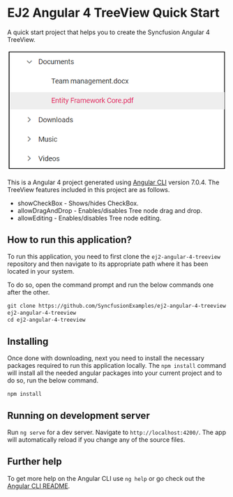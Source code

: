 # EJ2 Angular 4 TreeView Quick Start

A quick start project that helps you to create the Syncfusion Angular 4 TreeView.

![Angular 4 TreeView](angular4treeview.png "Angular 4 TreeView")

This is a Angular 4 project generated using [Angular CLI](https://github.com/angular/angular-cli) version 7.0.4. The TreeView features included in this project are as follows.

* showCheckBox - Shows/hides CheckBox.
* allowDragAndDrop - Enables/disables Tree node drag and drop.
* allowEditing - Enables/disables Tree node editing.

## How to run this application?
To run this application, you need to first clone the `ej2-angular-4-treeview` repository and then navigate to its appropriate path where it has been located in your system.

To do so, open the command prompt and run the below commands one after the other.

```
git clone https://github.com/SyncfusionExamples/ej2-angular-4-treeview ej2-angular-4-treeview
cd ej2-angular-4-treeview
```

## Installing
Once done with downloading, next you need to install the necessary packages required to run this application locally. The `npm install` command will install all the needed angular packages into your current project and to do so, run the below command.

```
npm install
```

## Running on development server
Run `ng serve` for a dev server. Navigate to `http://localhost:4200/`. The app will automatically reload if you change any of the source files.

## Further help

To get more help on the Angular CLI use `ng help` or go check out the [Angular CLI README](https://github.com/angular/angular-cli/blob/master/README.md).
